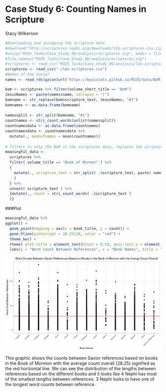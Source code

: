 # Case Study 6: Counting Names in Scripture
Stacy Wilkerson  




```r
#Downloading and unzipping the scripture data
#download("http://scriptures.nephi.org/downloads/lds-scriptures.csv.zip", "M335_Tasks/Case_Study_06/analysis/scriptures.zip", mode = "wb")
#unzip("M335_Tasks/Case_Study_06/analysis/scriptures.zip", exdir = file.path(getwd(),"M335_Tasks/Case_Study_06/analysis"))
#file.remove("M335_Tasks/Case_Study_06/analysis/scriptures.zip")
#scriptures <- read_csv("M335_Tasks/Case_Study_06/analysis/lds-scriptures.csv")
scriptures <- read_csv("./lds-scriptures.csv")
#Names of the Savior
names <- read_rds(gzcon(url("https://byuistats.github.io/M335/data/BoM_SaviorNames.rds")))
```


```r
bom <- scriptures %>% filter(volume_short_title == "BoM")
JesusNames <- paste(names$name, collapse = "|")
bomname <- str_replace(bom$scripture_text, JesusNames, "#1")
bomnames <- as.data.frame(bomname)

namessplit <- str_split(bomname, "#1")
countnames <- stri_count_words(unlist(namessplit))
countnamesdata <- as.data.frame(countnames) 
countnamesdata <- countnamesdata %>%
  mutate(., meanofnames = mean(countnames))

# filters to only the BoM in the scriptures data, replaces the scripture_text column with every verse split on a refference to Jesus, then for every split string in scripture_text column it creates a new row, and then we count the number of words in each scripture_text cell.
meaningful_data <-
  scriptures %>%
  filter( volume_title == "Book of Mormon" ) %>%
  {
    mutate(., scripture_text = str_split( .$scripture_text, paste( names$name, collapse = "|" ) )
    )
  } %>%
  unnest( scripture_text ) %>%
  {mutate(., count = stri_count_words( .$scripture_text )
  )}
```


###Plot


```r
meaningful_data %>%
ggplot() +
  geom_point(mapping = aes(x = book_title, y = count)) +
  geom_hline(yintercept = 28.25118, color = "red") +
  theme_bw() +
  theme( plot.title = element_text(hjust = 0.5), axis.text.x = element_text(angle = 45, hjust = 1)) +
  labs(y = "Word Count Between References", x = "Book Names", title = "Word Counts Between Savior References Based on Books in the Book of Mormon with the Averge Count Overall")
```

![](CaseStudy6_files/figure-html/unnamed-chunk-3-1.png)<!-- -->

This graphic shows the counts between Savior references based on books in the Book of Mormon with the average count overall (28.25) signified as the red horizontal line. We can see the distribution of the lengths between references based on the different books and it looks like 4 Nephi has most of the smallest lengths between references. 3 Nephi looks to have one of the longest word counts between reference.   


